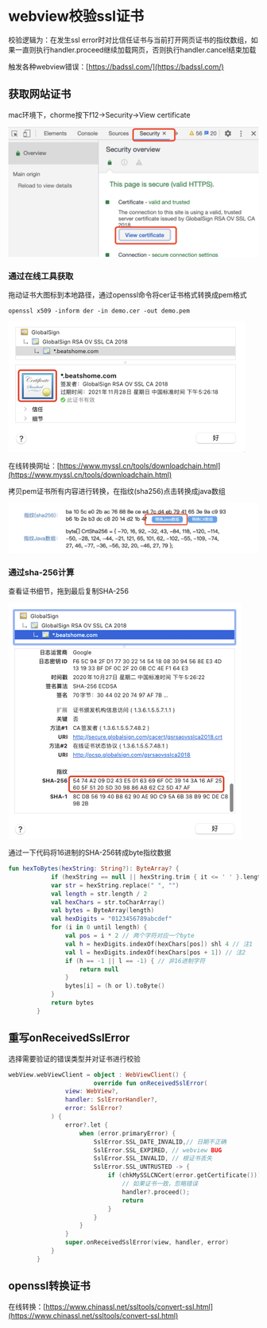 # webview校验ssl证书

校验逻辑为：在发生ssl error时对比信任证书与当前打开网页证书的指纹数组，如果一直则执行handler.proceed继续加载网页，否则执行handler.cancel结束加载

触发各种webview错误：[https://badssl.com/](https://badssl.com/)

## 获取网站证书

mac环境下，chorme按下f12->Security->View certificate

![](<../.gitbook/assets/image (103).png>)

### 通过在线工具获取

拖动证书大图标到本地路径，通过openssl命令将cer证书格式转换成pem格式

```
openssl x509 -inform der -in demo.cer -out demo.pem
```

![](<../.gitbook/assets/image (132).png>)

在线转换网址：[https://www.myssl.cn/tools/downloadchain.html](https://www.myssl.cn/tools/downloadchain.html)

拷贝pem证书所有内容进行转换，在指纹(sha256)点击转换成java数组

![](<../.gitbook/assets/image (257).png>)



### 通过sha-256计算

查看证书细节，拖到最后复制SHA-256

![](<../.gitbook/assets/image (39).png>)

通过一下代码将16进制的SHA-256转成byte指纹数据

```kotlin
fun hexToBytes(hexString: String?): ByteArray? {
            if (hexString == null || hexString.trim { it <= ' ' }.length == 0) return null
            var str = hexString.replace(" ", "")
            val length = str.length / 2
            val hexChars = str.toCharArray()
            val bytes = ByteArray(length)
            val hexDigits = "0123456789abcdef"
            for (i in 0 until length) {
                val pos = i * 2 // 两个字符对应一个byte
                val h = hexDigits.indexOf(hexChars[pos]) shl 4 // 注1
                val l = hexDigits.indexOf(hexChars[pos + 1]) // 注2
                if (h == -1 || l == -1) { // 非16进制字符
                    return null
                }
                bytes[i] = (h or l).toByte()
            }
            return bytes
        }
```

## 重写onReceivedSslError

选择需要验证的错误类型并对证书进行校验

```kotlin
webView.webViewClient = object : WebViewClient() {
                        override fun onReceivedSslError(
                view: WebView?,
                handler: SslErrorHandler?,
                error: SslError?
            ) {
                error?.let {
                    when (error.primaryError) {
                        SslError.SSL_DATE_INVALID,// 日期不正确
                        SslError.SSL_EXPIRED, // webview BUG
                        SslError.SSL_INVALID, // 根证书丢失
                        SslError.SSL_UNTRUSTED -> {
                            if (chkMySSLCNCert(error.getCertificate())) {
                                // 如果证书一致，忽略错误
                                handler?.proceed();
                                return
                            }
                        }
                    }
                }
                super.onReceivedSslError(view, handler, error)
            }
        }
```

## openssl转换证书

在线转换：[https://www.chinassl.net/ssltools/convert-ssl.html](https://www.chinassl.net/ssltools/convert-ssl.html)

